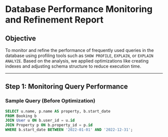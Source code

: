 # Database Performance Monitoring and Refinement Report

## Objective

To monitor and refine the performance of frequently used queries in the database using profiling tools such as `SHOW PROFILE`, `EXPLAIN`, or `EXPLAIN ANALYZE`. Based on the analysis, we applied optimizations like creating indexes and adjusting schema structure to reduce execution time.

---

## Step 1: Monitoring Query Performance

### Sample Query (Before Optimization)

```sql
SELECT u.name, p.name AS property, b.start_date
FROM Booking b
JOIN User u ON b.user_id = u.id
JOIN Property p ON b.property_id = p.id
WHERE b.start_date BETWEEN '2022-01-01' AND '2022-12-31';
